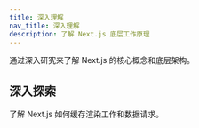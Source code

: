 ```yaml
---
title: 深入理解
nav_title: 深入理解
description: 了解 Next.js 底层工作原理
---
```


通过深入研究来了解 Next.js 的核心概念和底层架构。

## 深入探索

<div class="grid grid-cols-1 sm:grid-cols-2 gap-4">

<Card title="缓存" href="/docs/nextjs-cn/app/deep-dive/caching">
  了解 Next.js 如何缓存渲染工作和数据请求。
</Card>

</div>
